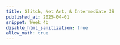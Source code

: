 ```yaml
---
title: Glitch, Net Art, & Intermediate JS
published_at: 2025-04-01
snippet: Week 4b
disable_html_sanitization: true
allow_math: true
---
```

